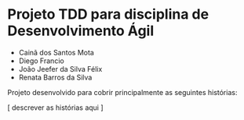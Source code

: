 # Projeto TDD para disciplina de Desenvolvimento Ágil

- Cainã dos Santos Mota
- Diego Francio
- João Jeefer da Silva Félix
- Renata Barros da Silva


Projeto desenvolvido para cobrir principalmente as seguintes histórias:

[ descrever as histórias aqui ]